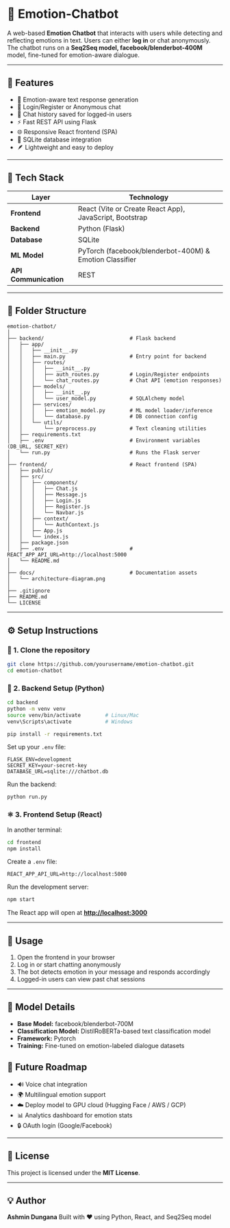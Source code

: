 # 🤖 Emotion-Chatbot

A web-based **Emotion Chatbot** that interacts with users while detecting and reflecting emotions in text. Users can either **log in** or chat anonymously. The chatbot runs on a **Seq2Seq model, facebook/blenderbot-400M** model, fine-tuned for emotion-aware dialogue.

---

## 🚀 Features

* 🧠 Emotion-aware text response generation
* 👤 Login/Register or Anonymous chat
* 💾 Chat history saved for logged-in users
* ⚡ Fast REST API using Flask
* 🌐 Responsive React frontend (SPA)
* 🧩 SQLite database integration
* 🪶 Lightweight and easy to deploy

---

## 🧰 Tech Stack

| Layer                 | Technology                                              |
| --------------------- | ------------------------------------------------------- |
| **Frontend**          | React (Vite or Create React App), JavaScript, Bootstrap |
| **Backend**           | Python (Flask)                                          |
| **Database**          | SQLite                                                  |
| **ML Model**          | PyTorch (facebook/blenderbot-400M) & Emotion Classifier |
| **API Communication** | REST                                                    |

---

## 📁 Folder Structure

```
emotion-chatbot/
│
├── backend/                            # Flask backend                           
│   ├── app/
│   │   ├── __init__.py
│   │   ├── main.py                     # Entry point for backend
│   │   ├── routes/
│   │   │   ├── __init__.py
│   │   │   ├── auth_routes.py          # Login/Register endpoints
│   │   │   └── chat_routes.py          # Chat API (emotion responses)
│   │   ├── models/
│   │   │   ├── __init__.py
│   │   │   └── user_model.py           # SQLAlchemy model
│   │   ├── services/
│   │   │   ├── emotion_model.py        # ML model loader/inference
│   │   │   └── database.py             # DB connection config
│   │   └── utils/
│   │       └── preprocess.py           # Text cleaning utilities
│   ├── requirements.txt
│   ├── .env                            # Environment variables (DB_URL, SECRET_KEY)
│   └── run.py                          # Runs the Flask server
│
├── frontend/                           # React frontend (SPA)
│   ├── public/
│   ├── src/
│   │   ├── components/
│   │   │   ├── Chat.js
│   │   │   ├── Message.js
│   │   │   ├── Login.js
│   │   │   ├── Register.js
│   │   │   └── Navbar.js
│   │   ├── context/
│   │   │   └── AuthContext.js
│   │   ├── App.js
│   │   └── index.js
│   ├── package.json
│   ├── .env                            # REACT_APP_API_URL=http://localhost:5000
│   └── README.md
│
├── docs/                               # Documentation assets
│   └── architecture-diagram.png
│
├── .gitignore
├── README.md
└── LICENSE
```

---

## ⚙️ Setup Instructions

### 🧩 1. Clone the repository

```bash
git clone https://github.com/yourusername/emotion-chatbot.git
cd emotion-chatbot
```

### 🐍 2. Backend Setup (Python)

```bash
cd backend
python -m venv venv
source venv/bin/activate        # Linux/Mac
venv\Scripts\activate           # Windows

pip install -r requirements.txt
```

Set up your `.env` file:

```
FLASK_ENV=development
SECRET_KEY=your-secret-key
DATABASE_URL=sqlite:///chatbot.db
```

Run the backend:

```bash
python run.py
```



### ⚛️ 3. Frontend Setup (React)

In another terminal:

```bash
cd frontend
npm install
```

Create a `.env` file:

```
REACT_APP_API_URL=http://localhost:5000
```

Run the development server:

```bash
npm start
```

The React app will open at **[http://localhost:3000](http://localhost:3000)**

---

## 💬 Usage

1. Open the frontend in your browser
2. Log in or start chatting anonymously
3. The bot detects emotion in your message and responds accordingly
4. Logged-in users can view past chat sessions

---

## 🧠 Model Details

* **Base Model:** facebook/blenderbot-700M
* **Classification Model:** DistilRoBERTa-based text classification model
* **Framework:** Pytorch
* **Training:** Fine-tuned on emotion-labeled dialogue datasets

## 🧩 Future Roadmap

* 🔊 Voice chat integration
* 🌍 Multilingual emotion support
* ☁️ Deploy model to GPU cloud (Hugging Face / AWS / GCP)
* 📊 Analytics dashboard for emotion stats
* 🔒 OAuth login (Google/Facebook)

---

## 🧾 License

This project is licensed under the **MIT License**.

---

## 💡 Author

**Ashmin Dungana**
Built with ❤️ using Python, React, and Seq2Seq model

